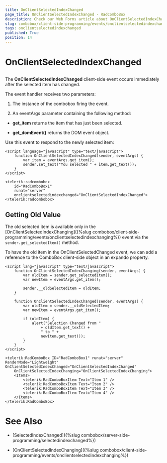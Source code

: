 ```yaml
---
title: OnClientSelectedIndexChanged
page_title: OnClientSelectedIndexChanged - RadComboBox
description: Check our Web Forms article about OnClientSelectedIndexChanged.
slug: combobox/client-side-programming/events/onclientselectedindexchanged
tags: onclientselectedindexchanged
published: True
position: 14
---
```


# OnClientSelectedIndexChanged



## 

The **OnClientSelectedIndexChanged** client-side event occurs immediately after the selected item has changed.

The event handler receives two parameters:

1. The instance of the combobox firing the event.

1. An eventArgs parameter containing the following method:

* **get_item** returns the item that has just been selected.

* **get_domEvent()** returns the DOM event object.

Use this event to respond to the newly selected item:

````ASPNET
<script language="javascript" type="text/javascript">
	function OnClientSelectedIndexChanged(sender, eventArgs) {
		var item = eventArgs.get_item();
		sender.set_text("You selected " + item.get_text());
	}
</script>

<telerik:radcombobox 
	id="RadComboBox1" 
	runat="server" 
	onclientselectedindexchanged="OnClientSelectedIndexChanged">
</telerik:radcombobox>
````

## Getting Old Value

The old selected item is available only in the [OnClientSelectedIndexChanging]({%slug combobox/client-side-programming/events/onclientselectedindexchanging%}) event via the `sender.get_selectedItem()` method. 

To have the old item in the OnClientSelectedChanged event, we can add a reference to the ComboBox client-side object in an expando property.

````ASPNET
<script lang="javascript" type="text/javascript">  
    function OnClientSelectedIndexChanging(sender, eventArgs) {
        var oldItem = sender.get_selectedItem();
        var newItem = eventArgs.get_item();

        sender.__oldSelectedItem = oldItem;
    }

    function OnClientSelectedIndexChanged(sender, eventArgs) {
        var oldItem = sender.__oldSelectedItem;
        var newItem = eventArgs.get_item();

        if (oldItem) {
            alert("Selection Changed from "
                + oldItem.get_text() +
                " to " +
                newItem.get_text());
        }
    }
</script>

<telerik:RadComboBox ID="RadComboBox1" runat="server" RenderMode="Lightweight" OnClientSelectedIndexChanged="OnClientSelectedIndexChanged"
    OnClientSelectedIndexChanging="OnClientSelectedIndexChanging">
    <Items>
        <telerik:RadComboBoxItem Text="Item 1" />
        <telerik:RadComboBoxItem Text="Item 2" />
        <telerik:RadComboBoxItem Text="Item 3" />
        <telerik:RadComboBoxItem Text="Item 4" />
    </Items>
</telerik:RadComboBox>

````

# See Also

 * [SelectedIndexChanged]({%slug combobox/server-side-programming/selectedindexchanged%})

 * [OnClientSelectedIndexChanging]({%slug combobox/client-side-programming/events/onclientselectedindexchanging%})
